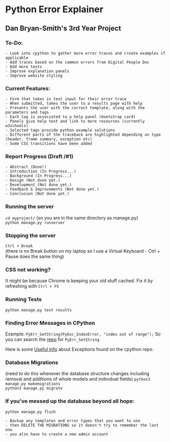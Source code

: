 # Python Error Explainer
## Dan Bryan-Smith's 3rd Year Project

### To-Do:
    - Look into cpython to gather more error traces and create examples if applicable
    - Add traces based on the common errors from Digital People Doc
    - Add more tests
    - Improve explanation panels
    - Improve website styling

### Current Features:
    - Form that takes in text input for their error trace
    - When submitted, takes the user to a results page with help
    - Presents the user with the correct template, along with the parameters and tags
    - Each tag is associated to a help panel (bootstrap card)
    - Panels give help text and link to more resources (currently w3schools)
    - Selected tags provide python example solutions
    - Different parts of the traceback are highlighted depending on type (header, frame summary, exception etc)
    - Some CSS transitions have been added

### Report Progress (Draft /#1)
    - Abstract (Done!)
    - Introduction (In Progress...)
    - Background (In Progress...)
    - Design (Not done yet.)
    - Development (Not done yet.)
    - Feedback & Improvements (Not done yet.)
    - Conclusion (Not done yet.)

### Running the server
`cd myproject/` (so you are in the same directory as manage.py)<br>
`python manage.py runserver`

### Stopping the server
`Ctrl + Break`<br>
(there is no Break button on my laptop so I use a Virtual Keyboard - Ctrl + Pause does the same thing)

### CSS not working?
It might be because Chrome is keeping your old stuff cached. Fix it by refreshing with `Ctrl + F5`
### Running Tests
`python manage.py test results`

### Finding Error Messages in CPython
Example: `PyErr_SetString(PyExc_IndexError, "index out of range");`
So you can search the [repo](https://github.com/python/cpython) for `PyErr_SetString`

Here is some [Useful Info](https://github.com/python/cpython/blob/main/Doc/extending/extending.rst) about Exceptions found on the cpython repo.
### Database Migrations
(need to do this whenever the database structure changes including removal and additions of whole models and individual fields)
`python3 manage.py makemigrations`<br>
`python3 manage.py migrate`

### If you've messed up the database beyond all hope:
`python manage.py flush`<br>

    - Backup any templates and error types that you want to use
    - then DELETE THE MIGRATIONS so it doesn't try to remember the last one
    - you also have to create a new admin account
